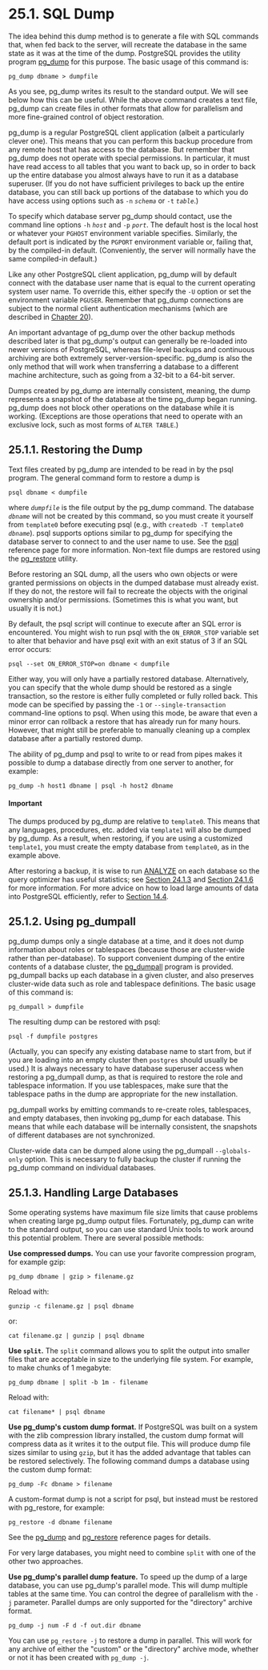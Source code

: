 # 25.1. SQL Dump

The idea behind this dump method is to generate a file with SQL commands that, when fed back to the server, will recreate the database in the same state as it was at the time of the dump. PostgreSQL provides the utility program [pg\_dump](https://www.postgresql.org/docs/current/app-pgdump.html) for this purpose. The basic usage of this command is:

```text
pg_dump dbname > dumpfile
```

As you see, pg\_dump writes its result to the standard output. We will see below how this can be useful. While the above command creates a text file, pg\_dump can create files in other formats that allow for parallelism and more fine-grained control of object restoration.

pg\_dump is a regular PostgreSQL client application \(albeit a particularly clever one\). This means that you can perform this backup procedure from any remote host that has access to the database. But remember that pg\_dump does not operate with special permissions. In particular, it must have read access to all tables that you want to back up, so in order to back up the entire database you almost always have to run it as a database superuser. \(If you do not have sufficient privileges to back up the entire database, you can still back up portions of the database to which you do have access using options such as `-n` _`schema`_ or `-t` _`table`_.\)

To specify which database server pg\_dump should contact, use the command line options `-h` _`host`_ and `-p` _`port`_. The default host is the local host or whatever your `PGHOST` environment variable specifies. Similarly, the default port is indicated by the `PGPORT` environment variable or, failing that, by the compiled-in default. \(Conveniently, the server will normally have the same compiled-in default.\)

Like any other PostgreSQL client application, pg\_dump will by default connect with the database user name that is equal to the current operating system user name. To override this, either specify the `-U` option or set the environment variable `PGUSER`. Remember that pg\_dump connections are subject to the normal client authentication mechanisms \(which are described in [Chapter 20](https://www.postgresql.org/docs/current/client-authentication.html)\).

An important advantage of pg\_dump over the other backup methods described later is that pg\_dump's output can generally be re-loaded into newer versions of PostgreSQL, whereas file-level backups and continuous archiving are both extremely server-version-specific. pg\_dump is also the only method that will work when transferring a database to a different machine architecture, such as going from a 32-bit to a 64-bit server.

Dumps created by pg\_dump are internally consistent, meaning, the dump represents a snapshot of the database at the time pg\_dump began running. pg\_dump does not block other operations on the database while it is working. \(Exceptions are those operations that need to operate with an exclusive lock, such as most forms of `ALTER TABLE`.\)

## 25.1.1. Restoring the Dump

Text files created by pg\_dump are intended to be read in by the psql program. The general command form to restore a dump is

```text
psql dbname < dumpfile
```

where _`dumpfile`_ is the file output by the pg\_dump command. The database _`dbname`_ will not be created by this command, so you must create it yourself from `template0` before executing psql \(e.g., with `createdb -T template0` _`dbname`_\). psql supports options similar to pg\_dump for specifying the database server to connect to and the user name to use. See the [psql](https://www.postgresql.org/docs/current/app-psql.html) reference page for more information. Non-text file dumps are restored using the [pg\_restore](https://www.postgresql.org/docs/current/app-pgrestore.html) utility.

Before restoring an SQL dump, all the users who own objects or were granted permissions on objects in the dumped database must already exist. If they do not, the restore will fail to recreate the objects with the original ownership and/or permissions. \(Sometimes this is what you want, but usually it is not.\)

By default, the psql script will continue to execute after an SQL error is encountered. You might wish to run psql with the `ON_ERROR_STOP` variable set to alter that behavior and have psql exit with an exit status of 3 if an SQL error occurs:

```text
psql --set ON_ERROR_STOP=on dbname < dumpfile
```

Either way, you will only have a partially restored database. Alternatively, you can specify that the whole dump should be restored as a single transaction, so the restore is either fully completed or fully rolled back. This mode can be specified by passing the `-1` or `--single-transaction` command-line options to psql. When using this mode, be aware that even a minor error can rollback a restore that has already run for many hours. However, that might still be preferable to manually cleaning up a complex database after a partially restored dump.

The ability of pg\_dump and psql to write to or read from pipes makes it possible to dump a database directly from one server to another, for example:

```text
pg_dump -h host1 dbname | psql -h host2 dbname
```

#### Important

The dumps produced by pg\_dump are relative to `template0`. This means that any languages, procedures, etc. added via `template1` will also be dumped by pg\_dump. As a result, when restoring, if you are using a customized `template1`, you must create the empty database from `template0`, as in the example above.

After restoring a backup, it is wise to run [ANALYZE](https://www.postgresql.org/docs/current/sql-analyze.html) on each database so the query optimizer has useful statistics; see [Section 24.1.3](https://www.postgresql.org/docs/current/routine-vacuuming.html#VACUUM-FOR-STATISTICS) and [Section 24.1.6](https://www.postgresql.org/docs/current/routine-vacuuming.html#AUTOVACUUM) for more information. For more advice on how to load large amounts of data into PostgreSQL efficiently, refer to [Section 14.4](https://www.postgresql.org/docs/current/populate.html).

## 25.1.2. Using pg\_dumpall

pg\_dump dumps only a single database at a time, and it does not dump information about roles or tablespaces \(because those are cluster-wide rather than per-database\). To support convenient dumping of the entire contents of a database cluster, the [pg\_dumpall](https://www.postgresql.org/docs/current/app-pg-dumpall.html) program is provided. pg\_dumpall backs up each database in a given cluster, and also preserves cluster-wide data such as role and tablespace definitions. The basic usage of this command is:

```text
pg_dumpall > dumpfile
```

The resulting dump can be restored with psql:

```text
psql -f dumpfile postgres
```

\(Actually, you can specify any existing database name to start from, but if you are loading into an empty cluster then `postgres` should usually be used.\) It is always necessary to have database superuser access when restoring a pg\_dumpall dump, as that is required to restore the role and tablespace information. If you use tablespaces, make sure that the tablespace paths in the dump are appropriate for the new installation.

pg\_dumpall works by emitting commands to re-create roles, tablespaces, and empty databases, then invoking pg\_dump for each database. This means that while each database will be internally consistent, the snapshots of different databases are not synchronized.

Cluster-wide data can be dumped alone using the pg\_dumpall `--globals-only` option. This is necessary to fully backup the cluster if running the pg\_dump command on individual databases.

## 25.1.3. Handling Large Databases

Some operating systems have maximum file size limits that cause problems when creating large pg\_dump output files. Fortunately, pg\_dump can write to the standard output, so you can use standard Unix tools to work around this potential problem. There are several possible methods:

**Use compressed dumps.**  You can use your favorite compression program, for example gzip:

```text
pg_dump dbname | gzip > filename.gz
```

Reload with:

```text
gunzip -c filename.gz | psql dbname
```

or:

```text
cat filename.gz | gunzip | psql dbname
```

**Use `split`.**  The `split` command allows you to split the output into smaller files that are acceptable in size to the underlying file system. For example, to make chunks of 1 megabyte:

```text
pg_dump dbname | split -b 1m - filename
```

Reload with:

```text
cat filename* | psql dbname
```

**Use pg\_dump's custom dump format.**  If PostgreSQL was built on a system with the zlib compression library installed, the custom dump format will compress data as it writes it to the output file. This will produce dump file sizes similar to using `gzip`, but it has the added advantage that tables can be restored selectively. The following command dumps a database using the custom dump format:

```text
pg_dump -Fc dbname > filename
```

A custom-format dump is not a script for psql, but instead must be restored with pg\_restore, for example:

```text
pg_restore -d dbname filename
```

See the [pg\_dump](https://www.postgresql.org/docs/current/app-pgdump.html) and [pg\_restore](https://www.postgresql.org/docs/current/app-pgrestore.html) reference pages for details.

For very large databases, you might need to combine `split` with one of the other two approaches.

**Use pg\_dump's parallel dump feature.**  To speed up the dump of a large database, you can use pg\_dump's parallel mode. This will dump multiple tables at the same time. You can control the degree of parallelism with the `-j` parameter. Parallel dumps are only supported for the "directory" archive format.

```text
pg_dump -j num -F d -f out.dir dbname
```

You can use `pg_restore -j` to restore a dump in parallel. This will work for any archive of either the "custom" or the "directory" archive mode, whether or not it has been created with `pg_dump -j`.

